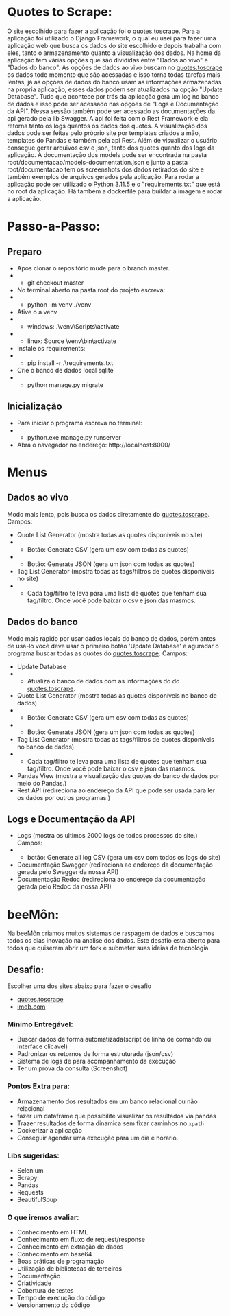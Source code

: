 # Quotes to Scrape:
O site escolhido para fazer a aplicação foi o [quotes.toscrape](https://quotes.toscrape.com/). Para a aplicação foi utilizado o Django Framework, o qual eu usei para fazer uma aplicação web que busca os dados do site escolhido e depois trabalha com eles, tanto o armazenamento quanto a visualização dos dados.
Na home da aplicação tem várias opções que são divididas entre "Dados ao vivo" e "Dados do banco". As opções de dados ao vivo buscam no [quotes.toscrape](https://quotes.toscrape.com/) os dados todo momento que são acessadas e isso torna todas tarefas mais lentas, já as opções de dados do banco usam as informações armazenadas na propria aplicação, esses dados podem ser atualizados na opção "Update Database".
Tudo que acontece por trás da aplicação gera um log no banco de dados e isso pode ser acessado nas opções de "Logs e Documentação da API". Nessa sessão também pode ser acessado as documentações da api gerado pela lib Swagger.
A api foi feita com o Rest Framework e ela retorna tanto os logs quantos os dados dos quotes.
A visualização dos dados pode ser feitas pelo próprio site por templates criados a mão, templates do Pandas e também pela api Rest.
Além de visualizar o usuário consegue gerar arquivos csv e json, tanto dos quotes quanto dos logs da aplicação.
A documentação dos models pode ser encontrada na pasta root/documentacao/models-documentation.json e junto a pasta root/documentacao tem os screenshots dos dados retirados do site e também exemplos de arquivos gerados pela aplicação.
Para rodar a aplicação pode ser utilizado o Python 3.11.5 e o "requirements.txt" que está no root da aplicação. Há também a dockerfile para buildar a imagem e rodar a aplicação.

# Passo-a-Passo:

## Preparo
- Após clonar o repositório mude para o branch master.
- - git checkout master
- No terminal aberto na pasta root do projeto escreva: 
- - python -m venv ./venv
- Ative o a venv
- - windows: .\venv\Scripts\activate
- - linux: Source \venv\bin\activate
- Instale os requirements:
- - pip install -r .\requirements.txt
- Crie o banco de dados local sqlite
- - python manage.py migrate

## Inicialização
- Para iniciar o programa escreva no terminal:
- - python.exe manage.py runserver
- Abra o navegador no endereço: http://localhost:8000/

# Menus
## Dados ao vivo 
Modo mais lento, pois busca os dados diretamente do [quotes.toscrape](https://quotes.toscrape.com/).
Campos:
- Quote List Generator (mostra todas as quotes disponíveis no site)
- - Botão: Generate CSV (gera um csv com todas as quotes)
- - Botão: Generate JSON (gera um json com todas as quotes)
- Tag List Generator (mostra todas as tags/filtros de quotes disponíveis no site)
- - Cada tag/filtro te leva para uma lista de quotes que tenham sua tag/filtro. Onde você pode baixar o csv e json das masmos.

## Dados do banco 
Modo mais rapido por usar dados locais do banco de dados, porém antes de usa-lo você deve usar o primeiro botão 'Update Database' e aguradar o programa buscar todas as quotes do [quotes.toscrape](https://quotes.toscrape.com/).
Campos:
- Update Database
- - Atualiza o banco de dados com as informações do do [quotes.toscrape](https://quotes.toscrape.com/).
- Quote List Generator (mostra todas as quotes disponíveis no banco de dados)
- - Botão: Generate CSV (gera um csv com todas as quotes)
- - Botão: Generate JSON (gera um json com todas as quotes)
- Tag List Generator (mostra todas as tags/filtros de quotes disponíveis no banco de dados)
- - Cada tag/filtro te leva para uma lista de quotes que tenham sua tag/filtro. Onde você pode baixar o csv e json das masmos.
- Pandas View (mostra a visualização das quotes do banco de dados por meio do Pandas.)
- Rest API (redireciona ao endereço da API que pode ser usada para ler os dados por outros programas.)

## Logs e Documentação da API
- Logs (mostra os ultimos 2000 logs de todos processos do site.)
Campos:
- - botão: Generate all log CSV (gera um csv com todos os logs do site)
- Documentação Swagger (redireciona ao endereço da documentação gerada pelo Swagger da nossa API)
- Documentação Redoc (redireciona ao endereço da documentação gerada pelo Redoc da nossa API)

# beeMôn:

Na beeMôn criamos muitos sistemas de raspagem de dados e buscamos todos os dias inovação na analise dos dados. Este desafio esta aberto para todos que quiserem abrir um fork e submeter suas ideias de tecnologia.

## Desafio:
Escolher uma dos sites abaixo para fazer o desafio

- [quotes.toscrape](https://quotes.toscrape.com/)
- [imdb.com](https://www.imdb.com/chart/top/?ref_=nv_mv_250)

### Minimo Entregável:

- Buscar dados de forma automatizada(script de linha de comando ou interface clicavel)
- Padronizar os retornos de forma estruturada (json/csv)
- Sistema de logs de para acompanhamento da execução
- Ter um prova da consulta (Screenshot)

### Pontos Extra para:

- Armazenamento dos resultados em um banco relacional ou não relacional
- fazer um dataframe que possibilite visualizar os resultados via pandas
- Trazer resultados de forma dinamica sem fixar caminhos no `xpath`
- Dockerizar a aplicação
- Conseguir agendar uma execução para um dia e horario.

### Libs sugeridas:

 - Selenium 
 - Scrapy
 - Pandas
 - Requests
 - BeautifulSoup 


### O que iremos avaliar:

- Conhecimento em HTML
- Conhecimento em fluxo de request/response
- Conhecimento em extração de dados
- Conhecimento em base64
- Boas práticas de programação
- Utilização de bibliotecas de terceiros
- Documentação
- Criatividade
- Cobertura de testes
- Tempo de execução do código
- Versionamento do código



